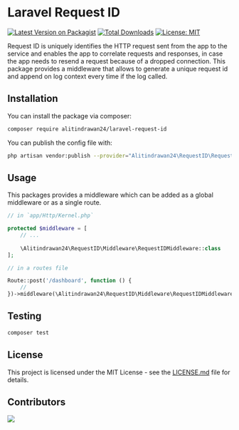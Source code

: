 # Laravel Request ID
[![Latest Version on Packagist](https://img.shields.io/packagist/v/alitindrawan24/laravel-request-id.svg?style=flat-square)](https://packagist.org/packages/alitindrawan24/laravel-request-id)
[![Total Downloads](https://poser.pugx.org/alitindrawan24/laravel-request-id/downloads)](https://packagist.org/packages/alitindrawan24/laravel-request-id)
[![License: MIT](https://img.shields.io/badge/License-MIT-yellow.svg)](https://opensource.org/licenses/MIT)

Request ID is uniquely identifies the HTTP request sent from the app to the service and enables the app to correlate requests and responses, in case the app needs to resend a request because of a dropped connection. This package provides a middleware that allows to generate a unique request id and append on log context every time if the log called.


## Installation

You can install the package via composer:

```bash
composer require alitindrawan24/laravel-request-id
```

You can publish the config file with:

```bash
php artisan vendor:publish --provider="Alitindrawan24\RequestID\RequestIDServiceProvider" --tag="config" 
```
## Usage

This packages provides a middleware which can be added as a global middleware or as a single route.

```php
// in `app/Http/Kernel.php`

protected $middleware = [
    // ...
    
    \Alitindrawan24\RequestID\Middleware\RequestIDMiddleware::class
];
```

```php
// in a routes file

Route::post('/dashboard', function () {
    //
})->middleware(\Alitindrawan24\RequestID\Middleware\RequestIDMiddleware::class);
```

## Testing

```bash
composer test
```

## License
This project is licensed under the MIT License - see the [LICENSE.md](https://github.com/MarketingPipeline/README-Quotes/blob/main/LICENSE) file for details.

## Contributors
<a href="https://github.com/alitindrawan24/laravel-request-id/graphs/contributors">
  <img src="https://contrib.rocks/image?repo=alitindrawan24/laravel-request-id" />
</a>
